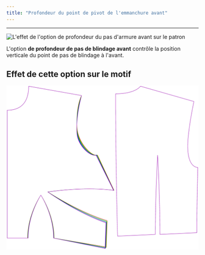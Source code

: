 ```yaml
---
title: "Profondeur du point de pivot de l'emmanchure avant"
---
```


---

![L'effet de l'option de profondeur du pas d'armure avant sur le patron](sample.png)

L'option **de profondeur de pas de blindage avant** contrôle la position verticale du point de pas de blindage à l'avant.

## Effet de cette option sur le motif

![Cette image montre l'effet de cette option en superposant plusieurs variantes qui ont une valeur différente pour cette option](bella_frontarmholepitchdepth_sample.svg "Effet de cette option sur le motif")
